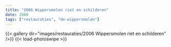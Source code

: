 ```yaml
---
title: "2006 Wippersmolen riet en schilderen"
date: 2006
tags: ["restauraties", "de-wippersmolen"]
---
```


{{< gallery dir="images/restauraties/2006 Wippersmolen riet en schilderen" />}}
{{< load-photoswipe >}}
